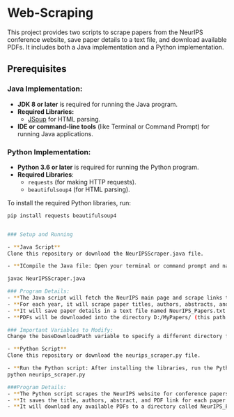 # Web-Scraping

This project provides two scripts to scrape papers from the NeurIPS conference website, save paper details to a text file, and download available PDFs. It includes both a Java implementation and a Python implementation.

## Prerequisites

### Java Implementation:
- **JDK 8 or later** is required for running the Java program.
- **Required Libraries:**
  - [JSoup](https://jsoup.org/) for HTML parsing.
- **IDE or command-line tools** (like Terminal or Command Prompt) for running Java applications.

### Python Implementation:
- **Python 3.6 or later** is required for running the Python program.
- **Required Libraries**:
  - `requests` (for making HTTP requests).
  - `beautifulsoup4` (for HTML parsing).
  
To install the required Python libraries, run:

```bash
pip install requests beautifulsoup4


### Setup and Running

- **Java Script**
Clone this repository or download the NeurIPSScraper.java file.

- **ICompile the Java file: Open your terminal or command prompt and navigate to the directory where the .java file is located. Run the following command to compile the Java file:

javac NeurIPSScraper.java

### Program Details:
- **The Java script will fetch the NeurIPS main page and scrape links to papers by year.
- **For each year, it will scrape paper titles, authors, abstracts, and any available PDF links.
- **It will save paper details in a text file named NeurIPS_Papers.txt.
- **PDFs will be downloaded into the directory D:/MyPapers/ (this path can be modified in the script).

### Important Variables to Modify:
Change the baseDownloadPath variable to specify a different directory for downloading PDFs (default is D:/MyPapers/).

- **Python Script**
Clone this repository or download the neurips_scraper.py file.

- **Run the Python script: After installing the libraries, run the Python script by using the following command:
python neurips_scraper.py

###Program Details:
- **The Python script scrapes the NeurIPS website for conference papers, year by year.
- **It saves the title, authors, abstract, and PDF link for each paper in a text file called NeurIPS_Papers.txt.
- **It will download any available PDFs to a directory called NeurIPS_Papers.
